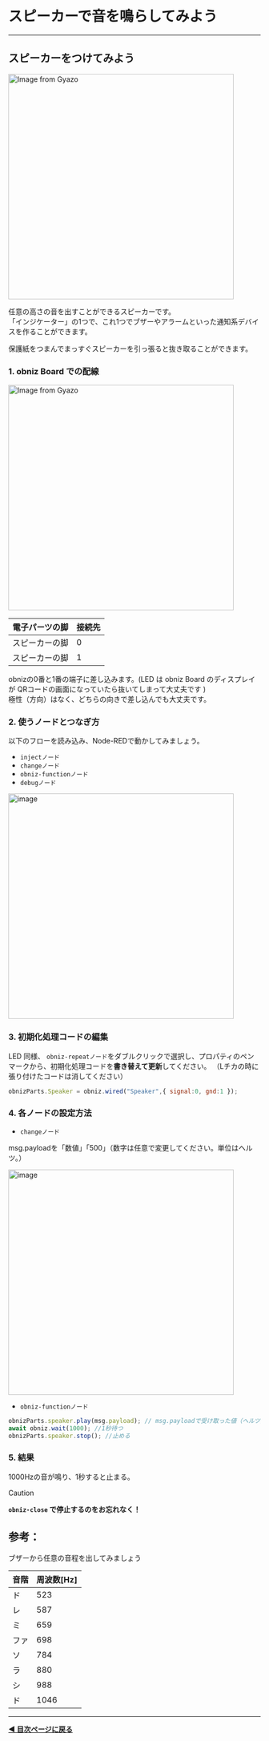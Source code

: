 # スピーカーで音を鳴らしてみよう

---

## スピーカーをつけてみよう

<a href="https://gyazo.com/c39a8d243cc56f5e5e788bcc05a68d57"><img src="https://i.gyazo.com/c39a8d243cc56f5e5e788bcc05a68d57.jpg" alt="Image from Gyazo" width="450"/></a>

任意の高さの音を出すことができるスピーカーです。  
「インジケーター」の1つで、これ1つでブザーやアラームといった通知系デバイスを作ることができます。

保護紙をつまんでまっすぐスピーカーを引っ張ると抜き取ることができます。  

### 1. obniz Board での配線

<a href="https://i.gyazo.com/76644dcdab7a2bc2b5b7a0149a2667cf"><img src="https://i.gyazo.com/76644dcdab7a2bc2b5b7a0149a2667cf.jpg" alt="Image from Gyazo" width="450"/></a>

| 電子パーツの脚         | 接続先         |
|--------------|---------------|
| スピーカーの脚 |   0   |
| スピーカーの脚  |   1   |

obnizの0番と1番の端子に差し込みます。(LED は obniz Board のディスプレイが QRコードの画面になっていたら抜いてしまって大丈夫です )  
極性（方向）はなく、どちらの向きで差し込んでも大丈夫です。



### 2. 使うノードとつなぎ方

以下のフローを読み込み、Node-REDで動かしてみましょう。

- `injectノード`
- `changeノード`
- `obniz-functionノード`
- `debugノード`
  
<img width="450" alt="image" src="https://github.com/user-attachments/assets/13e0292e-ed13-4964-ae09-29432815ad0e" />

### 3. 初期化処理コードの編集

LED 同様、 `obniz-repeatノード`をダブルクリックで選択し、プロパティのペンマークから、初期化処理コードを**書き替えて更新**してください。
（Lチカの時に張り付けたコードは消してください）

```javascript
obnizParts.Speaker = obniz.wired("Speaker",{ signal:0, gnd:1 });
```

### 4. 各ノードの設定方法

- `changeノード`

msg.payloadを「数値」「500」（数字は任意で変更してください。単位はヘルツ。）

  
<img width="450" alt="image" src="https://github.com/user-attachments/assets/2b9aa3c7-215f-4785-b8b8-b77737c900b3" />

- `obniz-functionノード`

```js
obnizParts.speaker.play(msg.payload); // msg.payloadで受け取った値（ヘルツ）の音を鳴らす
await obniz.wait(1000); //1秒待つ
obnizParts.speaker.stop(); //止める
```

### 5. 結果

1000Hzの音が鳴り、1秒すると止まる。

> [!CAUTION]
> **`obniz-close` で停止するのをお忘れなく！**  

## 参考：

ブザーから任意の音程を出してみましょう

| 音階 | 周波数[Hz] |
| ---- | ---------- |
| ド   | 523        |
| レ   | 587        |
| ミ   | 659        |
| ファ | 698        |
| ソ   | 784        |
| ラ   | 880        |
| シ   | 988        |
| ド   | 1046       |

---

**[◀ 目次ページに戻る](../readme.md)**
